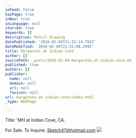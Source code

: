 ```yaml
---
inFeed: false
hasPage: true
inNav: true
inLanguage: null
starred: true
keywords: []
description: Pencil Drawing
datePublished: '2016-02-04T21:52:14.791Z'
dateModified: '2016-02-04T21:52:08.299Z'
title: Margarete at Indian Cove
author: []
sourcePath: _posts/2016-02-04-margarete-at-indian-cove.md
published: true
authors: []
publisher:
  name: null
  domain: null
  url: null
  favicon: null
url: margarete-at-indian-cove/index.html
_type: WebPage

---
```

Title:  'MH at Indian Cove, CA.

For Sale.  To Inquire:  Sketch47@hotmail.com
![](https://s3-us-west-2.amazonaws.com/the-grid-img/p/298166e869be22c0021cbe26b1fefbf51152d0d9.jpg)